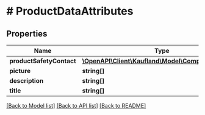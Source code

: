 # # ProductDataAttributes

## Properties

Name | Type | Description | Notes
------------ | ------------- | ------------- | -------------
**productSafetyContact** | [**\OpenAPI\Client\Kaufland\Model\ComplianceContact**](ComplianceContact.md) |  | [optional]
**picture** | **string[]** |  | [optional]
**description** | **string[]** |  | [optional]
**title** | **string[]** |  | [optional]

[[Back to Model list]](../../README.md#models) [[Back to API list]](../../README.md#endpoints) [[Back to README]](../../README.md)
